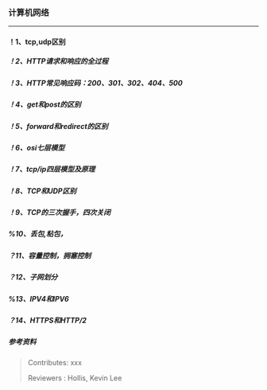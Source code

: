 ### 计算机网络

---

#### ！1、tcp,udp区别 


##### ！2、HTTP请求和响应的全过程 


##### ！3、HTTP常见响应码：200、301、302、404、500


##### ！4、get和post的区别


##### ！5、forward和redirect的区别


##### ！6、osi七层模型


##### ！7、tcp/ip四层模型及原理


##### ！8、TCP和UDP区别


##### ！9、TCP的三次握手，四次关闭


##### %10、丢包,粘包，


##### ？11、容量控制，拥塞控制 


##### ？12、子网划分


##### %13、IPV4和IPV6


##### ？14、HTTPS和HTTP/2


##### 参考资料


>Contributes: xxx
>
>Reviewers : Hollis, Kevin Lee
